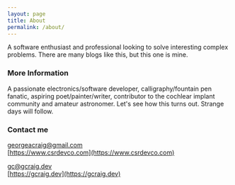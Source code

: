 ```yaml
---
layout: page
title: About
permalink: /about/
---
```


A software enthusiast and professional looking to solve interesting complex problems. There are many blogs like this, but this one is mine.

### More Information

A passionate electronics/software developer, calligraphy/fountain pen fanatic, aspiring poet/painter/writer, contributor to the cochlear implant community and amateur astronomer. Let's see how this turns out. Strange days will follow.

### Contact me

[georgeacraig@gmail.com](mailto:georgeacraig@gmail.com)<br>
[https://www.csrdevco.com](https://www.csrdevco.com)


[gc@gcraig.dev](mailto:gc@gcraig.dev)<br>
[https://gcraig.dev](https://gcraig.dev)
